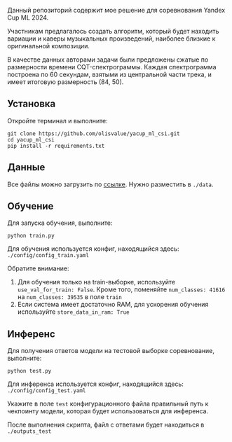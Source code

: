 Данный репозиторий содержит мое решение для соревнования Yandex Cup ML 2024.

Участникам предлагалось создать алгоритм, который будет находить вариации и каверы музыкальных произведений, наиболее близкие к оригинальной композиции.  

В качестве данных авторами задачи были предложены сжатые по размерности времени CQT-спектрограммы. Каждая спектрограмма построена по 60 секундам, взятыми из центральной части трека, и имеет итоговую размерность (84, 50).

## Установка
Откройте терминал и выполните:
```
git clone https://github.com/olisvalue/yacup_ml_csi.git
cd yacup_ml_csi
pip install -r requirements.txt
```

## Данные
Все файлы можно загрузить по [ссылке](https://disk.yandex.ru/d/RjMQIusMf6_L4w). Нужно разместить в ```./data```.


## Обучение

Для запуска обучения, выполните:
```
python train.py
```
Для обучения используется конфиг, находящийся здесь: ```./config/config_train.yaml```   

Обратите внимание:   
1. Для обучения только на train-выборке, используйте ```use_val_for_train: False```. Кроме того, поменяйте ```num_classes: 41616``` на ```num_classes: 39535``` в поле ```train```
2. Если система имеет достаточно RAM, для ускорения обучения используйте ```store_data_in_ram: True```  

## Инференс
Для получения ответов модели на тестовой выборке соревнование, выполните:
```
python test.py
```
Для инференса используется конфиг, находящийся здесь: ```./config/config_test.yaml```  

Укажите в поле ```test``` конфигурационного файла правильный путь к чекпоинту модели, которая будет использоваться для инференса.

После выполнения скрипта, файл с ответами будет находиться в ```./outputs_test```